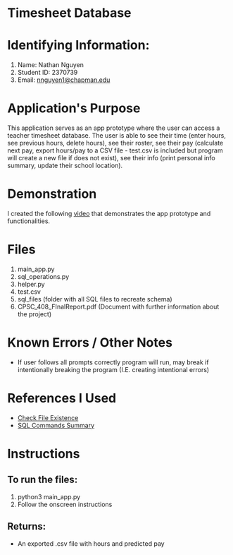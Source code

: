# Timesheet Database

# Identifying Information:
1. Name: Nathan Nguyen
3. Student ID: 2370739
5. Email: nnguyen1@chapman.edu


# Application's Purpose

This application serves as an app prototype where the user can access a teacher timesheet database. The user is able to see their time (enter hours, see previous hours, delete hours), see their roster, see their pay (calculate next pay, export hours/pay to a CSV file - test.csv is included but program will create a new file if does not exist), see their info (print personal info summary, update their school location). 

# Demonstration
I created the following [video](https://drive.google.com/file/d/1TIMHzi8UsTYC3Qz3MngW8Me1V1ead4t4/view?usp=sharing) that demonstrates the app prototype and functionalities. 

# Files
1. main_app.py
2. sql_operations.py
3. helper.py
4. test.csv
5. sql_files (folder with all SQL files to recreate schema)
6. CPSC_408_FInalReport.pdf (Document with further information about the project)

# Known Errors / Other Notes
* If user follows all prompts correctly program will run, may break if intentionally breaking the program (I.E. creating intentional errors)

# References I Used

* [Check File Existence](https://www.pythontutorial.net/python-basics/python-check-if-file-exists/)
* [SQL Commands Summary](https://www.sqltutorial.org/sql-cheat-sheet/)

# Instructions
## To run the files:
1. python3 main_app.py
2. Follow the onscreen instructions

## Returns:
* An exported .csv file with hours and predicted pay
